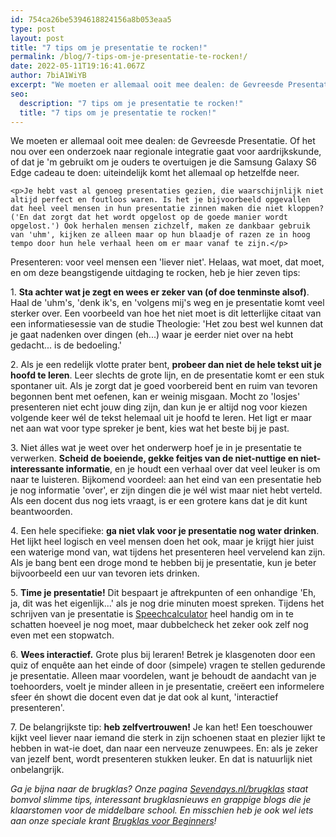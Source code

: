```yaml
---
id: 754ca26be5394618824156a8b053eaa5
type: post
layout: post
title: "7 tips om je presentatie te rocken!"
permalink: /blog/7-tips-om-je-presentatie-te-rocken!/
date: 2022-05-11T19:16:41.067Z
author: 7biA1WiYB
excerpt: "We moeten er allemaal ooit mee dealen: de Gevreesde Presentatie. Of het nou over een onderzoek naar regionale integratie gaat voor aardrijkskunde, of dat je 'm gebruikt om je ouders te overtuigen je die Samsung Galaxy S6 Edge cadeau te doen: uiteindelijk komt het allemaal op hetzelfde neer.  "
seo:
  description: "7 tips om je presentatie te rocken!"
  title: "7 tips om je presentatie te rocken!"
---
```

We moeten er allemaal ooit mee dealen: de Gevreesde Presentatie. Of het nou over een onderzoek naar regionale integratie gaat voor aardrijkskunde, of dat je 'm gebruikt om je ouders te overtuigen je die Samsung Galaxy S6 Edge cadeau te doen: uiteindelijk komt het allemaal op hetzelfde neer.  

    <p>Je hebt vast al genoeg presentaties gezien, die waarschijnlijk niet altijd perfect en foutloos waren. Is het je bijvoorbeeld opgevallen dat heel veel mensen in hun presentatie zinnen maken die niet kloppen? ('En dat zorgt dat het wordt opgelost op de goede manier wordt opgelost.') Ook herhalen mensen zichzelf, maken ze dankbaar gebruik van 'uhm', kijken ze alleen maar op hun blaadje of razen ze in hoog tempo door hun hele verhaal heen om er maar vanaf te zijn.</p>
<p>Presenteren: voor veel mensen een 'liever niet'. Helaas, wat moet, dat moet, en om deze beangstigende uitdaging te rocken, heb je hier zeven tips:</p>
<p>1. <strong>Sta achter wat je zegt en wees er zeker van (of doe tenminste alsof)</strong>. Haal de 'uhm's, 'denk ik's, en 'volgens mij's weg en je presentatie komt veel sterker over. Een voorbeeld van hoe het niet moet is dit letterlijke citaat van een informatiesessie van de studie Theologie: 'Het zou best wel kunnen dat je gaat nadenken over dingen (eh...) waar je eerder niet over na hebt gedacht... is de bedoeling.'</p>
<p>2. Als je een redelijk vlotte prater bent, <strong>probeer dan niet de hele tekst uit je hoofd te leren</strong>. Leer slechts de grote lijn, en de presentatie komt er een stuk spontaner uit. Als je zorgt dat je goed voorbereid bent en ruim van tevoren begonnen bent met oefenen, kan er weinig misgaan. Mocht zo 'losjes' presenteren niet echt jouw ding zijn, dan kun je er altijd nog voor kiezen volgende keer wél de tekst helemaal uit je hoofd te leren. Het ligt er maar net aan wat voor type spreker je bent, kies wat het beste bij je past.</p>
<p>3. Niet álles wat je weet over het onderwerp hoef je in je presentatie te verwerken. <strong>Scheid de boeiende, gekke feitjes van de niet-nuttige en niet-interessante informatie</strong>, en je houdt een verhaal over dat veel leuker is om naar te luisteren. Bijkomend voordeel: aan het eind van een presentatie heb je nog informatie 'over', er zijn dingen die je wél wist maar niet hebt verteld. Als een docent dus nog iets vraagt, is er een grotere kans dat je dit kunt beantwoorden.</p>
<p>4. Een hele specifieke: <strong>ga niet vlak voor je presentatie nog water drinken</strong>. Het lijkt heel logisch en veel mensen doen het ook, maar je krijgt hier juist een waterige mond van, wat tijdens het presenteren heel vervelend kan zijn. Als je bang bent een droge mond te hebben bij je presentatie, kun je beter bijvoorbeeld een uur van tevoren iets drinken.</p>
<p>5. <strong>Time je presentatie!</strong> Dit bespaart je aftrekpunten of een onhandige 'Eh, ja, dit was het eigenlijk...' als je nog drie minuten moest spreken. Tijdens het schrijven van je presentatie is <a href="http://www.debatrix.com/nl/overtuigen/tools/calculator-hoelang-duurt-jouw-speech/" target="_blank">Speechcalculator</a> heel handig om in te schatten hoeveel je nog moet, maar dubbelcheck het zeker ook zelf nog even met een stopwatch.</p>
<p>6. <strong>Wees interactief.</strong> Grote plus bij leraren! Betrek je klasgenoten door een quiz of enquête aan het einde of door (simpele) vragen te stellen gedurende je presentatie. Alleen maar voordelen, want je behoudt de aandacht van je toehoorders, voelt je minder alleen in je presentatie, creëert een informelere sfeer én showt die docent even dat je dat ook al kunt, 'interactief presenteren'.</p>
<p>7. De belangrijkste tip: <strong>heb zelfvertrouwen!</strong> Je kan het! Een toeschouwer kijkt veel liever naar iemand die sterk in zijn schoenen staat en plezier lijkt te hebben in wat-ie doet, dan naar een nerveuze zenuwpees. En: als je zeker van jezelf bent, wordt presenteren stukken leuker. En dat is natuurlijk niet onbelangrijk.</p>
<p><em>Ga je bijna naar de brugklas? Onze pagina <a href="https://7dagen.netlify.app/brugklas">Sevendays.nl/brugklas</a> staat bomvol slimme tips, interessant brugklasnieuws en grappige blogs die je klaarstomen voor de middelbare school. En misschien heb je ook wel iets aan onze speciale krant <a href="https://abonneren.sevendays.nl/abonneren/abonnementen/actiesmetderden/brugklasvoorbeginners">Brugklas voor Beginners</a>! </em></p>  
